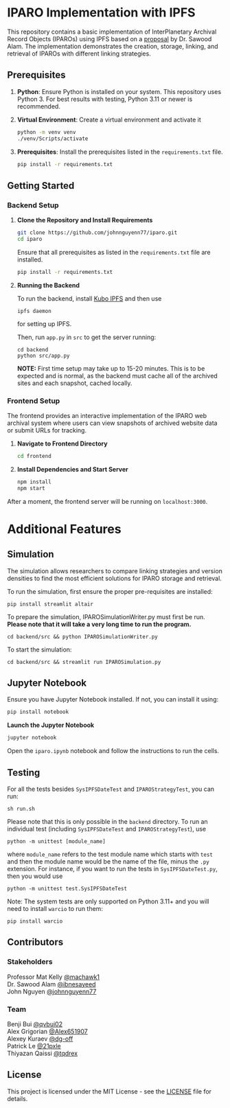 # IPARO Implementation with IPFS

This repository contains a basic implementation of InterPlanetary Archival Record Objects (IPAROs) using IPFS based on a [proposal](https://github.com/johnnguyenn77/iparo/blob/main/proposal.pdf) by Dr. Sawood Alam. The implementation demonstrates the creation, storage, linking, and retrieval of IPAROs with different linking strategies.

## Prerequisites

1. **Python**: Ensure Python is installed on your system. This repository uses Python 3. For best results with testing, Python 3.11 or newer is recommended.
2. **Virtual Environment**: Create a virtual environment and activate it

    ```bash
    python -m venv venv
    ./venv/Scripts/activate
    ```

3. **Prerequisites**: Install the prerequisites listed in the `requirements.txt` file.

   ```bash
   pip install -r requirements.txt
   ```

## Getting Started

### Backend Setup

1. **Clone the Repository and Install Requirements**

    ```bash
    git clone https://github.com/johnnguyenn77/iparo.git
    cd iparo
    ```

    Ensure that all prerequisites as listed in the `requirements.txt` file are installed.

   ```bash
   pip install -r requirements.txt
   ```

3. **Running the Backend**

   To run the backend, install [Kubo IPFS](docs.ipfs.tech/install/command-line/#install-official-binary-distributions) and then use
    ```
    ipfs daemon
    ```
    for setting up IPFS.

   Then, run `app.py` in `src` to get the server running:

   ```
   cd backend
   python src/app.py
   ```

    **NOTE:** First time setup may take up to 15-20 minutes. This is to be expected and is normal, as the backend must cache all of the archived sites and each snapshot, cached locally.

### Frontend Setup

The frontend provides an interactive implementation of the IPARO web archival system where users can view snapshots of archived website data or submit URLs for tracking.

1. **Navigate to Frontend Directory**

    ```bash
    cd frontend
    ```

2. **Install Dependencies and Start Server**

    ```bash
    npm install
    npm start
    ```

After a moment, the frontend server will be running on `localhost:3000`.

# Additional Features

## Simulation

The simulation allows researchers to compare linking strategies and version densities to find the most efficient solutions for IPARO storage and retrieval.

To run the simulation, first ensure the proper pre-requisites are installed: 

```
pip install streamlit altair
```

To prepare the simulation, IPAROSimulationWriter.py must first be run. **Please note that it will take a very long time to run the program.**

```
cd backend/src && python IPAROSimulationWriter.py
```

To start the simulation:

```
cd backend/src && streamlit run IPAROSimulation.py
```

## Jupyter Notebook

Ensure you have Jupyter Notebook installed. If not, you can install it using:

```bash
pip install notebook
```

**Launch the Jupyter Notebook**

```bash
jupyter notebook
```

Open the `iparo.ipynb` notebook and follow the instructions to run the cells.

## Testing
For all the tests besides `SysIPFSDateTest` and `IPAROStrategyTest`, you can
run:
```
sh run.sh
```
Please note that this is only possible in the `backend` directory. To run an
individual test (including `SysIPFSDateTest` and `IPAROStrategyTest`), use
```
python -m unittest [module_name]
```
where `module_name` refers to the test module name which starts with `test` and
then the module name would be the name of the file, minus the `.py` extension.
For instance, if you want to run the tests in `SysIPFSDateTest.py`, then you would
use 

```
python -m unittest test.SysIPFSDateTest
```

Note: The system tests are only supported on Python 3.11+ and you will need to install `warcio` to run them:
```
pip install warcio
```

## Contributors

### Stakeholders
Professor Mat Kelly [@machawk1](https://github.com/machawk1)\
Dr. Sawood Alam [@ibnesayeed](https://github.com/ibnesayeed)\
John Nguyen [@johnnguyenn77](https://github.com/johnnguyenn77)

### Team
Benji Bui [@qvbui02](https://github.com/qvbui02)\
Alex Grigorian [@Alex651907](https://github.com/Alex651907)\
Alexey Kuraev [@dg-off](https://github.com/dg-off)\
Patrick Le [@21pxle](https://github.com/21pxle)\
Thiyazan Qaissi [@tqdrex](https://github.com/tqdrex)


## License

This project is licensed under the MIT License - see the [LICENSE](https://github.com/johnnguyenn77/iparo#MIT-1-ov-file) file for details.
